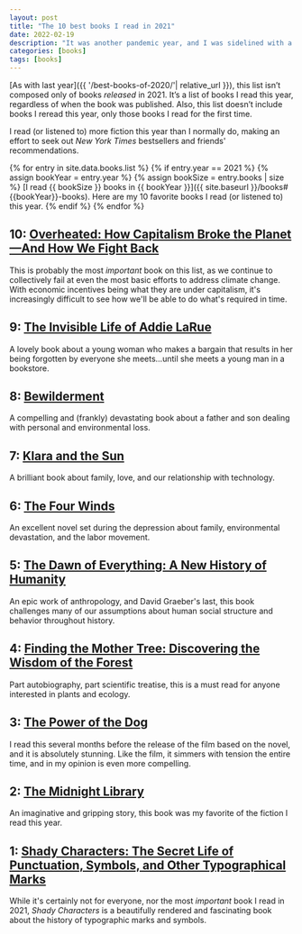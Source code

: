 ```yaml
---
layout: post
title: "The 10 best books I read in 2021"
date: 2022-02-19
description: "It was another pandemic year, and I was sidelined with a surgery for the latter months, so I had plenty of time to read in 2021. I read more fiction this year than any year before, and my list of favorites reflects that."
categories: [books]
tags: [books]
---
```


[As with last year]({{ '/best-books-of-2020/'| relative_url }}), this list isn’t composed only of books _released_ in 2021. It’s a list of books I read this year, regardless of when the book was published. Also, this list doesn’t include books I reread this year, only those books I read for the first time.	

I read (or listened to) more fiction this year than I normally do, making an effort to seek out <cite>New York Times</cite> bestsellers and friends' recommendations.

{% for entry in site.data.books.list %}
{% if entry.year == 2021 %}
{% assign bookYear = entry.year %}
{% assign bookSize = entry.books | size %}
[I read {{ bookSize }} books in {{ bookYear }}]({{ site.baseurl }}/books#{{bookYear}}-books). Here are my 10 favorite books I read (or listened to) this year.
{% endif %}
{% endfor %}

## 10: <a class="book-title" href="https://www.boldtypebooks.com/titles/kate-aronoff/overheated/9781568589473/">Overheated: How Capitalism Broke the Planet—And How We Fight Back</a>

This is probably the most _important_ book on this list, as we continue to collectively fail at even the most basic efforts to address climate change. With economic incentives being what they are under capitalism, it's increasingly difficult to see how we'll be able to do what's required in time.

## 9: <a class="book-title" href="https://us.macmillan.com/books/9780765387561">The Invisible Life of Addie LaRue</a>

A lovely book about a young woman who makes a bargain that results in her being forgotten by everyone she meets...until she meets a young man in a bookstore.

## 8: <a class="book-title" href="https://www.goodreads.com/book/show/56404444-bewilderment">Bewilderment</a>

A compelling and (frankly) devastating book about a father and son dealing with personal and environmental loss.

## 7: <a class="book-title" href="https://en.wikipedia.org/wiki/Klara_and_the_Sun">Klara and the Sun</a>

A brilliant book about family, love, and our relationship with technology.

## 6: <a class="book-title" href="https://us.macmillan.com/books/9781250178602">The Four Winds</a>

An excellent novel set during the depression about family, environmental devastation, and the labor movement.

## 5: <a class="book-title" href="https://us.macmillan.com/books/9780374157357/thedawnofeverything">The Dawn of Everything: A New History of Humanity</a>

An epic work of anthropology, and David Graeber's last, this book challenges many of our assumptions about human social structure and behavior throughout history.

## 4: <a class="book-title" href="https://suzannesimard.com/finding-the-mother-tree-book/">Finding the Mother Tree: Discovering the Wisdom of the Forest</a>

Part autobiography, part scientific treatise, this is a must read for anyone interested in plants and ecology.

## 3: <a class="book-title" href="https://www.goodreads.com/book/show/128073.The_Power_of_the_Dog">The Power of the Dog</a>

I read this several months before the release of the film based on the novel, and it is absolutely stunning. Like the film, it simmers with tension the entire time, and in my opinion is even more compelling.

## 2: <a class="book-title" href="https://www.penguinrandomhouse.com/books/575653/the-midnight-library-by-matt-haig/9780525559474">The Midnight Library</a>

An imaginative and gripping story, this book was my favorite of the fiction I read this year.

## 1: <a class="book-title" href="https://wwnorton.com/books/Shady-Characters/">Shady Characters: The Secret Life of Punctuation, Symbols, and Other Typographical Marks</a>

While it's certainly not for everyone, nor the most _important_ book I read in 2021, <cite>Shady Characters</cite> is a beautifully rendered and fascinating book about the history of typographic marks and symbols.